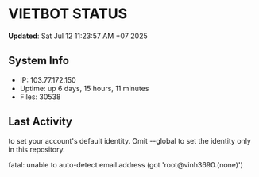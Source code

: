 # VIETBOT STATUS
**Updated**: Sat Jul 12 11:23:57 AM +07 2025

## System Info
- IP: 103.77.172.150
- Uptime: up 6 days, 15 hours, 11 minutes
- Files: 30538

## Last Activity

to set your account's default identity.
Omit --global to set the identity only in this repository.

fatal: unable to auto-detect email address (got 'root@vinh3690.(none)')
